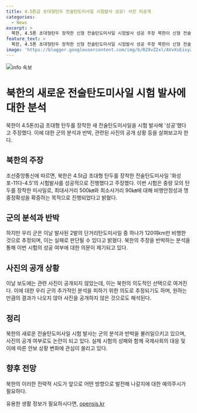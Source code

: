 ```yaml
---
title: 4.5톤급 초대형탄두 전술탄도미사일 시험발사 성공! 사진 미공개
categories:
  - News
excerpt: >
  북한, 4.5톤 초대형탄두 장착한 신형 전술탄도미사일 시험발사 성공 주장 북한이 신형 전술탄도미사일 화성포-11다-4.5을 시험 발사하고 성공했다고 주장했다. 이번 시험은 4.5톤 초대형 탄두를 장착한 미사일로, 목적은 최대사거리와 명중정확성을 확인하는 것이었다. 이번 발사로 북한이 초대형 탄두를 장착한 전술탄도미사일을 시험 발사한 것은 처음으로 알려졌다. 다만, 외곽사거리 미비와 명중 실패 가능성에 대한 분석이 있으며 관련 사진은 공개되지 않았다.
feature_text: >
  북한, 4.5톤 초대형탄두 장착한 신형 전술탄도미사일 시험발사 성공 주장 북한이 신형 전술탄도미사일 화성포-11다-4.5을 시험 발사하고 성공했다고 주장했다. 이번 시험은 4.5톤 초대형 탄두를 장착한 미사일로, 목적은 최대사거리와 명중정확성을 확인하는 것이었다. 이번 발사로 북한이 초대형 탄두를 장착한 전술탄도미사일을 시험 발사한 것은 처음으로 알려졌다. 다만, 외곽사거리 미비와 명중 실패 가능성에 대한 분석이 있으며 관련 사진은 공개되지 않았다.
image: 'https://blogger.googleusercontent.com/img/b/R29vZ2xl/AVvXsEixyZcFfHzMRdzZMjFBmAUKJYCLCGyLL1o632UiGVXcaFdKo_bkvkuCioo0uUKlGfBVcT3P84aROyZIXSBEx3Aw5nCQ3pTgDom1WDC4m8eifvWiAmWEEVb4x6G_l8C0QH225ldMjyaFvpxGEBGNO37VmDTDMHGhJPq73UglMfDca1-0aw/s1600/blogspot.png'
---
```


<p><img src="https://blogger.googleusercontent.com/img/b/R29vZ2xl/AVvXsEixyZcFfHzMRdzZMjFBmAUKJYCLCGyLL1o632UiGVXcaFdKo_bkvkuCioo0uUKlGfBVcT3P84aROyZIXSBEx3Aw5nCQ3pTgDom1WDC4m8eifvWiAmWEEVb4x6G_l8C0QH225ldMjyaFvpxGEBGNO37VmDTDMHGhJPq73UglMfDca1-0aw/s1600/blogspot.png" alt="info 속보" /></p>

<h1>북한의 새로운 전술탄도미사일 시험 발사에 대한 분석</h1>

<p data-ke-size="size16">북한이 4.5톤(t)급 초대형 탄두를 장착한 새 전술탄도미사일을 시험 발사해 '성공'했다고 주장했다. 이에 대한 군의 분석과 반박, 관련된 사진의 공개 상황 등을 살펴보고자 한다.</p>

<h2>북한의 주장</h2>

<p data-ke-size="size16">조선중앙통신에 따르면, 북한은 4.5t급 초대형 탄두를 장착한 전술탄도미사일 '화성포-11다-4.5'의 시험발사를 성공적으로 진행했다고 주장했다. 이번 시험은 중량 모의 탄두를 장착한 미사일로, 최대사거리 500㎞와 최소사거리 90㎞에 대해 비행안정성과 명중정확성을 확증하는 목적으로 진행되었다고 밝혔다.</p>

<h2>군의 분석과 반박</h2>

<p data-ke-size="size16">하지만 우리 군은 이날 발사된 2발의 단거리탄도미사일 중 하나가 120여km만 비행한 것으로 추정되며, 이는 실패로 판단될 수 있다고 밝혔다. 북한의 주장을 반박하는 분석을 통해 이번 시험의 성공 여부에 대한 의문이 제기되고 있다.</p>

<h2>사진의 공개 상황</h2>

<p data-ke-size="size16">이날 보도에는 관련 사진이 공개되지 않았는데, 이는 북한의 의도적인 선택으로 여겨진다. 이에 대한 우리 군의 추가적인 분석을 피하기 위한 의도로 추정되기도 하며, 원하는 만큼의 결과가 나오지 않아 사진을 공개하지 않은 것으로도 해석된다.</p>

<h2>정리</h2>

<p data-ke-size="size16">북한의 새로운 전술탄도미사일 시험 발사는 군의 분석과 반박을 불러일으키고 있으며, 사진의 공개 여부로도 논란이 되고 있다. 실제 시험의 성패와 함께 국제사회의 대응 및 이에 따른 안보 상황 변화에 관심이 쏠리고 있다.</p>

<h2>향후 전망</h2>

<p data-ke-size="size16">북한의 이러한 전략적 시도가 앞으로 어떤 방향으로 발전해 나갈지에 대한 예의주시가 필요하다.</p>
유용한 생활 정보가 필요하시다면, <a href="https://opensis.kr" rel="dofollow">opensis.kr</a>


